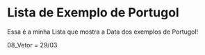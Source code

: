 # Lista de Exemplo de Portugol

Essa é a minha Lista que mostra a Data dos exemplos de Portugol!

08_Vetor = 29/03
